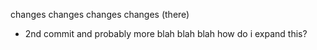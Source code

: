 changes changes changes changes (there)
+ 2nd commit and probably more
blah blah blah how do i expand this?
